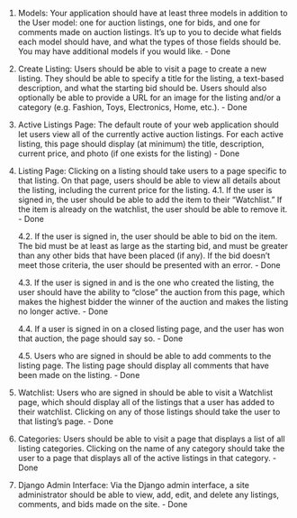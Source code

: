 

1. Models: Your application should have at least three models in addition to the User model: one for auction listings, one for bids, and one for comments made on auction listings. It’s up to you to decide what fields each model should have, and what the types of those fields should be. You may have additional models if you would like. - Done

2. Create Listing: Users should be able to visit a page to create a new listing. They should be able to specify a title for the listing, a text-based description, and what the starting bid should be. Users should also optionally be able to provide a URL for an image for the listing and/or a category (e.g. Fashion, Toys, Electronics, Home, etc.). - Done

3. Active Listings Page: The default route of your web application should let users view all of the currently active auction listings. For each active listing, this page should display (at minimum) the title, description, current price, and photo (if one exists for the listing) - Done

4. Listing Page: Clicking on a listing should take users to a page specific to that listing. On that page, users should be able to view all details about the listing, including the current price for the listing.
    4.1. If the user is signed in, the user should be able to add the item to their “Watchlist.” If the item is already on the watchlist, the user should be able to remove it. - Done

    4.2. If the user is signed in, the user should be able to bid on the item. The bid must be at least as large as the starting bid, and must be greater than any other bids that have been placed (if any). If the bid doesn’t meet those criteria, the user should be presented with an error. - Done

    4.3. If the user is signed in and is the one who created the listing, the user should have the ability to “close” the auction from this page, which makes the highest bidder the winner of the auction and makes the listing no longer active. - Done

    4.4. If a user is signed in on a closed listing page, and the user has won that auction, the page should say so. - Done

    4.5. Users who are signed in should be able to add comments to the listing page. The listing page should display all comments that have been made on the listing. - Done

5. Watchlist: Users who are signed in should be able to visit a Watchlist page, which should display all of the listings that a user has added to their watchlist. Clicking on any of those listings should take the user to that listing’s page. - Done

6. Categories: Users should be able to visit a page that displays a list of all listing categories. Clicking on the name of any category should take the user to a page that displays all of the active listings in that category. - Done

7. Django Admin Interface: Via the Django admin interface, a site administrator should be able to view, add, edit, and delete any listings, comments, and bids made on the site. - Done
